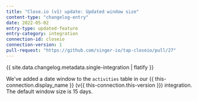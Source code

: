 ```yaml
---
title: "Close.io (v1) update: Updated window size"
content-type: "changelog-entry"
date: 2022-05-02
entry-type: updated-feature
entry-category: integration
connection-id: closeio
connection-version: 1
pull-request: "https://github.com/singer-io/tap-closeio/pull/27"
---
```

{{ site.data.changelog.metadata.single-integration | flatify }}

We've added a date window to the `activities` table in our {{ this-connection.display_name }} (v{{ this-connection.this-version }}) integration. The default window size is 15 days.